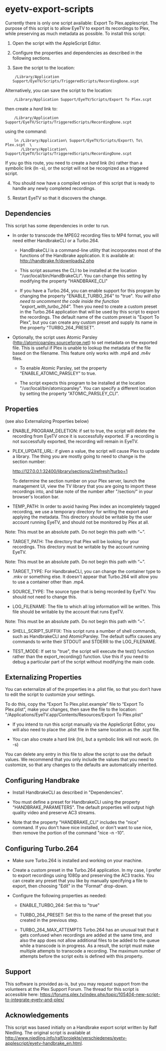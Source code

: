 eyetv-export-scripts
====================

Currently there is only one script available: Export To Plex.applescript. The purpose of this script is to allow EyeTV 
to export its recordings to Plex, while preserving as much metadata as possible. To install this script:

1. Open the script with the AppleScript Editor.

2. Configure the properties and dependencies as described in the following sections.

3. Save the script to the location: 

        /Library/Application Support/EyeTV/Scripts/TriggeredScripts/RecordingDone.scpt

  Alternatively, you can save the script to the location:


        /Library/Application Support/EyeTV/Scripts/Export To Plex.scpt

  then create a *hard* link to:

        /Library/Application Support/EyeTV/Scripts/TriggeredScripts/RecordingDone.scpt

  using the command:

        ln /Library/Application\ Support/EyeTV/Scripts/Export\ To\ Plex.scpt  \
           /Library/Application\ Support/EyeTV/Scripts/TriggeredScripts/RecordingDone.scpt

  If you go this route, you need to create a _hard_ link (ln) rather than a symbolic link (ln -s), or the script will
  not be recognized as a triggered script.

4. You should now have a compiled version of this script that is ready to handle any newly completed recordings.

5. Restart EyeTV so that it discovers the change.


Dependencies
-------------
This script has some dependencies in order to run.

* In order to transcode the MPEG2 recording files to MP4 format, you will need either HandbrakeCLI or a Turbo.264.

  - HandBrakeCLI is a command-line utility that incorporates most of the functions of the Handbrake application.
    It is available at: http://handbrake.fr/downloads2.php

  - This script assumes the CLI to be installed at the location "/usr/local/bin/HandBrakeCLI". You can change this
    setting by modifying the property "HANDBRAKE_CLI"

  - If you have a Turbo.264, you can enable support for this program by changing the property "ENABLE_TURBO_264" to 
  	"true". *You will also need to uncomment the code inside the function "export_with_turbo_264".* Then you need to create
    a custom preset in the Turbo.264 application that will be used by this script
  	to export the recordings. The default name of the custom preset is "Export To Plex", but you can create any custom
  	preset and supply its name in the property "TURBO_264_PRESET".


* Optionally, the script uses Atomic Parsley (http://atomicparsley.sourceforge.net) to set metadata on the exported file. This is useful if Plex is unable to lookup the metadata of the file based on the filename. This feature only works with .mp4 and .m4v files.

  - To enable Atomic Parsley, set the property “ENABLE_ATOMIC_PARSLEY” to true.

  - The script expects this program to be installed at the location "/usr/local/bin/atomicparsley". You can specify a 
  different location by setting the property "ATOMIC_PARSLEY_CLI".


Properties
----------
(see also Externalizing Properties below)

* ENABLE_PROGRAM_DELETION: if set to true, the script will delete the recording from EyeTV once it is successfully
  exported. IF a recording is not successfully exported, the recording will remain in EyeTV.

* PLEX_UPDATE_URL: if given a value, the script will cause Plex to update a library. The thing you are mostly going to
  need to change is the section number:

  	http://127.0.0.1:32400/library/sections/2/refresh?turbo=1

  To determine the section number on your Plex server, launch the management UI, view the TV library that you are going
  to import these recordings into, and take note of the number after "/section/" in your browser's location bar.	

* TEMP_PATH: In order to avoid having Plex index an incompletely tagged recording, we use a temporary directory for 
  writing the export and applying the metadata. This directory should be writable by the user account running EyeTV,
  and should not be monitored by Plex at all. 

Note: This must be an absolute path. Do not begin this path with “~”.

* TARGET_PATH: The directory that Plex will be looking for your recordings. This directory must be writable by the 
  account running EyeTV. 

Note: This must be an absolute path. Do not begin this path with “~”.

* TARGET_TYPE: For HandbrakeCLI, you can change the container type to .mkv or something else. It doesn't appear that
  Turbo.264 will allow you to use a container other than .mp4.

* SOURCE_TYPE: The source type that is being recorded by EyeTV. You should not need to change this.

* LOG_FILENAME: The file to which all log information will be written. This file should be writable by the account that
  runs EyeTV. 

Note: This must be an absolute path. Do not begin this path with “~”.

* SHELL_SCRIPT_SUFFIX: This script runs a number of shell commands, such as HandbrakeCLI and AtomicParsley. The default
  suffix causes any commands to write their STDOUT and STDERR to the LOG_FILENAME.  

* TEST_MODE: If set to "true", the script will execute the test() function rather than the export_recording() function.
  Use this if you need to debug a particular part of the script without modifying the main code.


Externalizing Properties
---------------------
You can externalize all of the properties in a .plist file, so that you don’t have to edit the script to customize your settings.

To do this, copy the “Export To Plex.plist.example” file to “Export To Plex.plist”, make your changes, then save the file to the location: "/Applications/EyeTV.app/Contents/Resources/Export To Plex.plist"
* If you intend to run this script manually via the AppleScript Editor, you will also need to place the .plist file in the same location as the .scpt file.

* You can also create a hard link (ln), but a symbolic link will not work. (ln -s)


You can delete any entry in this file to allow the script to use the default values. We recommend that you only include the values that you need to customize, so that any changes to the defaults are automatically inherited.


Configuring Handbrake
---------------------
* Install HandbrakeCLI as described in "Dependencies".

* You must define a preset for HandbrakeCLI using the property "HANDBRAKE_PARAMETERS". The default properties will
  output high quality video and preserve AC3 streams.

* Note that the property "HANDBRAKE_CLI" includes the "nice" command. If you don't have nice installed, or don't want
  to use nice, then remove the portion of the command "nice -n -10".


Configuring Turbo.264
---------------------
* Make sure Turbo.264 is installed and working on your machine.

* Create a custom preset in the Turbo.264 application. In my case, I prefer to export recordings using 1080p and
  preserving the AC3 tracks. You can create any preset that you like by manually specifying a file to export, then
  choosing "Edit" in the "Format" drop-down.

* Configure the following properties as needed:

  - ENABLE_TURBO_264: 		Set this to "true"

  - TURBO_264_PRESET:		Set this to the name of the preset that you created in the previous step.

  - TURBO_264_MAX_ATTEMPTS	Turbo.264 has an unusual trait that it gets confused when recordings are added at the same
  							time, and also the app does not allow additional files to be added to the queue while a
  							transcode is in progress. As a result, the script must make multiple attempts to transcode
  							a recording. The maximum number of attempts before the script exits is defined with this
  							property.

Support
-------
This software is provided as-is, but you may request support from the volunteers at the Plex Support Forum. The thread for this
script is accessible here: <https://forums.plex.tv/index.php/topic/105404-new-script-to-integrate-eyetv-and-plex/>


Acknowledgements
----------------
This script was based initially on a Handbrake export script written by Ralf Niedling.
The original script is available at http://www.niedling.info/ralf/projekte/verschiedenes/eyetv-applescript/eyetv-handbrake_en.html.
